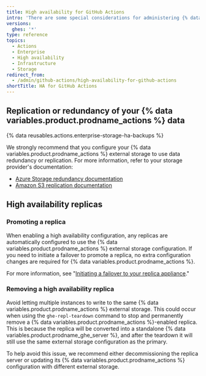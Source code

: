 ```yaml
---
title: High availability for GitHub Actions
intro: 'There are some special considerations for administering {% data variables.product.prodname_actions %} in a high availability configuration.'
versions:
  ghes: '*'
type: reference
topics:
  - Actions
  - Enterprise
  - High availability
  - Infrastructure
  - Storage
redirect_from:
  - /admin/github-actions/high-availability-for-github-actions
shortTitle: HA for GitHub Actions
---
```


## Replication or redundancy of your {% data variables.product.prodname_actions %} data

{% data reusables.actions.enterprise-storage-ha-backups %}

We strongly recommend that you configure your {% data variables.product.prodname_actions %} external storage to use data redundancy or replication. For more information, refer to your storage provider's documentation:

* [Azure Storage redundancy documentation](https://docs.microsoft.com/en-us/azure/storage/common/storage-redundancy)
* [Amazon S3 replication documentation](https://docs.aws.amazon.com/AmazonS3/latest/dev/replication.html)

## High availability replicas

### Promoting a replica

When enabling a high availability configuration, any replicas are automatically configured to use the {% data variables.product.prodname_actions %} external storage configuration. If you need to initiate a failover to promote a replica, no extra configuration changes are required for {% data variables.product.prodname_actions %}.

For more information, see "[Initiating a failover to your replica appliance](/admin/enterprise-management/initiating-a-failover-to-your-replica-appliance)."

### Removing a high availability replica

Avoid letting multiple instances to write to the same {% data variables.product.prodname_actions %} external storage. This could occur when using the `ghe-repl-teardown` command to stop and permanently remove a {% data variables.product.prodname_actions %}-enabled replica. This is because the replica will be converted into a standalone {% data variables.product.prodname_ghe_server %}, and after the teardown it will still use the same external storage configuration as the primary.

To help avoid this issue, we recommend either decommissioning the replica server or updating its {% data variables.product.prodname_actions %} configuration with different external storage.
